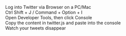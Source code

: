 Log into Twitter via Browser on a PC/Mac<br />
Ctrl Shift + J / Command + Option + I<br />
Open Developer Tools, then click Console<br />
Copy the content in twitter.js and paste into the console<br />
Watch your tweets disappear
